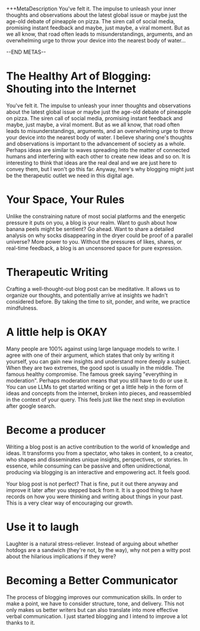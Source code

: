+++MetaDescription You've felt it. The impulse to unleash your inner thoughts and observations about the latest global issue or maybe just the age-old debate of pineapple on pizza. The siren call of social media, promising instant feedback and maybe, just maybe, a viral moment. But as we all know, that road often leads to misunderstandings, arguments, and an overwhelming urge to throw your device into the nearest body of water...

--END METAS--

# The Healthy Art of Blogging: Shouting into the Internet

You've felt it. The impulse to unleash your inner thoughts and observations about the latest global issue or maybe just the age-old debate of pineapple on pizza. The siren call of social media, promising instant feedback and maybe, just maybe, a viral moment. But as we all know, that road often leads to misunderstandings, arguments, and an overwhelming urge to throw your device into the nearest body of water. I believe sharing one's thoughts and observations is important to the advancement of society as a whole. Perhaps ideas are similar to waves spreading into the matter of connected humans and interfering with each other to create new ideas and so on. It is interesting to think that ideas are the real deal and we are just here to convey them, but I won't go this far. Anyway, here's why blogging might just be the therapeutic outlet we need in this digital age.

# Your Space, Your Rules

Unlike the constraining nature of most social platforms and the energetic pressure it puts on you, a blog is your realm. Want to gush about how banana peels might be sentient? Go ahead. Want to share a detailed analysis on why socks disappearing in the dryer could be proof of a parallel universe? More power to you. Without the pressures of likes, shares, or real-time feedback, a blog is an uncensored space for pure expression.

# Therapeutic Writing

Crafting a well-thought-out blog post can be meditative. It allows us to organize our thoughts, and potentially arrive at insights we hadn't considered before. By taking the time to sit, ponder, and write, we practice mindfulness.

# A little help is OKAY

Many people are 100% against using large language models to write. I agree with one of their argument, which states that only by writing it yourself, you can gain new insights and understand more deeply a subject. When they are two extremes, the good spot is usually in the middle. The famous healthy compromise. The famous greek saying "everything in moderation". Perhaps moderation means that you still have to do or use it. You can use LLMs to get started writing or get a little help in the form of ideas and concepts from the internet, broken into pieces, and reassembled in the context of your query. This feels just like the next step in evolution after google search.

# Become a producer

Writing a blog post is an active contribution to the world of knowledge and ideas. It transforms you from a spectator, who takes in content, to a creator, who shapes and disseminates unique insights, perspectives, or stories. In essence, while consuming can be passive and often unidirectional, producing via blogging is an interactive and empowering act. It feels good.

Your blog post is not perfect? That is fine, put it out there anyway and improve it later after you stepped back from it. It is a good thing to have records on how you were thinking and writing about things in your past. This is a very clear way of encouraging our growth.

# Use it to laugh

Laughter is a natural stress-reliever. Instead of arguing about whether hotdogs are a sandwich (they're not, by the way), why not pen a witty post about the hilarious implications if they were?

# Becoming a Better Communicator

The process of blogging improves our communication skills. In order to make a point, we have to consider structure, tone, and delivery. This not only makes us better writers but can also translate into more effective verbal communication. I just started blogging and I intend to improve a lot thanks to it.
